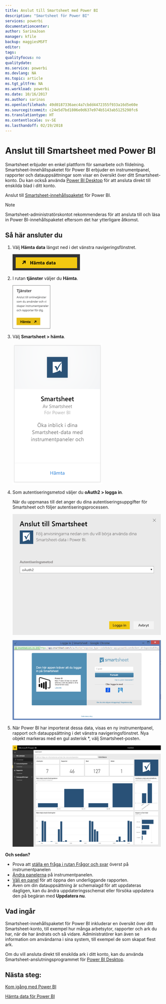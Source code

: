 ```yaml
---
title: Anslut till Smartsheet med Power BI
description: "Smartsheet för Power BI"
services: powerbi
documentationcenter: 
author: SarinaJoan
manager: kfile
backup: maggiesMSFT
editor: 
tags: 
qualityfocus: no
qualitydate: 
ms.service: powerbi
ms.devlang: NA
ms.topic: article
ms.tgt_pltfrm: NA
ms.workload: powerbi
ms.date: 10/16/2017
ms.author: sarinas
ms.openlocfilehash: 49d0187336aec4a7cbdd4472355f933a16d5e60e
ms.sourcegitcommit: c24e5d7bd1806e0d637e974b5143ab5125298fc6
ms.translationtype: HT
ms.contentlocale: sv-SE
ms.lasthandoff: 02/19/2018
---
```

# <a name="connect-to-smartsheet-with-power-bi"></a>Anslut till Smartsheet med Power BI
Smartsheet erbjuder en enkel plattform för samarbete och fildelning. Smartsheet-Innehållspaketet för Power BI erbjuder en instrumentpanel, rapporter och datauppsättningar som visar en översikt över ditt Smartsheet-konto. Du kan också använda [Power BI Desktop](desktop-connect-to-data.md) för att ansluta direkt till enskilda blad i ditt konto. 

Anslut till [Smartsheet-innehållspaketet](https://app.powerbi.com/groups/me/getdata/services/smartsheet) för Power BI.

>[!NOTE]
>Smartsheet-administratörskontot rekommenderas för att ansluta till och läsa in Power BI-innehållspaketet eftersom det har ytterligare åtkomst.

## <a name="how-to-connect"></a>Så här ansluter du
1. Välj **Hämta data** längst ned i det vänstra navigeringsfönstret.
   
   ![](media/service-connect-to-smartsheet/pbi_getdata.png)
2. I rutan **tjänster** väljer du **Hämta**.
   
   ![](media/service-connect-to-smartsheet/pbi_getservices.png) 
3. Välj **Smartsheet \> hämta**.
   
   ![](media/service-connect-to-smartsheet/smartsheet.png)
4. Som autentiseringsmetod väljer du **oAuth2 \> logga in**.
   
   När du uppmanas till det anger du dina autentiseringsuppgifter för Smartsheet och följer autentiseringsprocessen.
   
   ![](media/service-connect-to-smartsheet/creds.png)
   
   ![](media/service-connect-to-smartsheet/creds2.png)
5. När Power BI har importerat dessa data, visas en ny instrumentpanel, rapport och datauppsättning i det vänstra navigeringsfönstret. Nya objekt markeras med en gul asterisk \*, välj Smartsheet-posten.
   
   ![](media/service-connect-to-smartsheet/dashboard.png)

**Och sedan?**

* Prova att [ställa en fråga i rutan Frågor och svar](power-bi-q-and-a.md) överst på instrumentpanelen
* [Ändra panelerna](service-dashboard-edit-tile.md) på instrumentpanelen.
* [Välj en panel](service-dashboard-tiles.md) för att öppna den underliggande rapporten.
* Även om din datauppsättning är schemalagd för att uppdateras dagligen, kan du ändra uppdateringsschemat eller försöka uppdatera den på begäran med **Uppdatera nu**.

## <a name="whats-included"></a>Vad ingår
Smartsheet-innehållspaketet för Power BI inkluderar en översikt över ditt Smartsheet-konto, till exempel hur många arbetsytor, rapporter och ark du har, när de har ändrats och så vidare. Administratörer kan även se information om användarna i sina system, till exempel de som skapat flest ark.  

Om du vill ansluta direkt till enskilda ark i ditt konto, kan du använda Smartsheet-anslutningsprogrammet för [Power BI Desktop](desktop-connect-to-data.md).  

## <a name="next-steps"></a>Nästa steg:

[Kom igång med Power BI](service-get-started.md)

[Hämta data för Power BI](service-get-data.md)